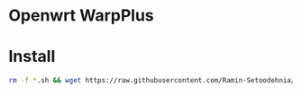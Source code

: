 # Openwrt WarpPlus

# Install
```bash
rm -f *.sh && wget https://raw.githubusercontent.com/Ramin-Setoodehnia/WarpPlus/main/files/install.sh && sh install.sh
```


